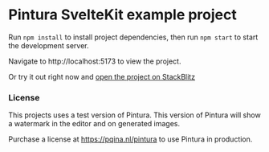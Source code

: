 # Pintura SvelteKit example project

Run `npm install` to install project dependencies, then run `npm start` to start the development server.

Navigate to http://localhost:5173 to view the project.

Or try it out right now and [open the project on StackBlitz](https://stackblitz.com/github/pqina/pintura-example-sveltekit)

### License

This projects uses a test version of Pintura. This version of Pintura will show a watermark in the editor and on generated images.

Purchase a license at https://pqina.nl/pintura to use Pintura in production.
